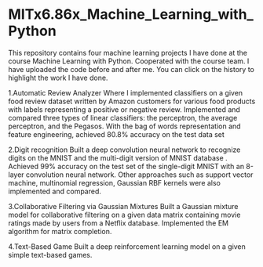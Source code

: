 # MITx6.86x_Machine_Learning_with_Python
This repository contains four machine learning projects I have done at the course Machine Learning with Python. Cooperated with the course team.
I have uploaded the code before and after me. You can click on the history to highlight the work I have done.

 

  1.Automatic Review Analyzer 
       Where I implemented classifiers on a given food review dataset written by Amazon customers for various food products with labels representing a positive or negative review.
       Implemented and compared three types of linear classifiers: the perceptron, the average perceptron, and the Pegasos.
       With the bag of words representation and feature engineering, achieved 80.8% accuracy on the test data set
       
  2.Digit recognition
       Built a deep convolution neural network to recognize digits on the MNIST and the multi-digit version of MNIST database .
       Achieved 99% accuracy on the test set of the single-digit MNIST with an 8-layer convolution neural network.
       Other approaches such as support vector machine, multinomial regression, Gaussian RBF kernels were also implemented and compared.
       
  3.Collaborative Filtering via Gaussian Mixtures
       Built a Gaussian mixture model for collaborative filtering on a given data matrix containing movie ratings made by users from a Netflix database.
       Implemented the EM algorithm for matrix completion.
       
  4.Text-Based Game
       Built a deep reinforcement learning model on a given simple text-based games.
